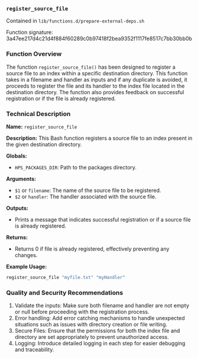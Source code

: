 ### `register_source_file`

Contained in `lib/functions.d/prepare-external-deps.sh`

Function signature: 3a47ee217d4c21d4f884f60289c0b97418f2bea9352f1117fe8517c7bb30bb0b

### Function Overview

The function `register_source_file()` has been designed to register a source file to an index within a specific destination directory. This function takes in a filename and handler as inputs and if any duplicate is avoided, it proceeds to register the file and its handler to the index file located in the destination directory. The function also provides feedback on successful registration or if the file is already registered.

### Technical Description

**Name:** `register_source_file`

**Description:** This Bash function registers a source file to an index present in the given destination directory.

**Globals:**  
- `HPS_PACKAGES_DIR`: Path to the packages directory.

**Arguments:**  
- `$1` or `filename`: The name of the source file to be registered.
- `$2` or `handler`: The handler associated with the source file.

**Outputs:**  
- Prints a message that indicates successful registration or if a source file is already registered.

**Returns:**  
- Returns 0 if file is already registered, effectively preventing any changes.

**Example Usage:**  

```bash
register_source_file "myfile.txt" "myHandler"
```

### Quality and Security Recommendations

1. Validate the inputs: Make sure both filename and handler are not empty or null before proceeding with the registration process.
2. Error handling: Add error catching mechanisms to handle unexpected situations such as issues with directory creation or file writing.
3. Secure Files: Ensure that the permissions for both the index file and directory are set appropriately to prevent unauthorized access.
4. Logging: Introduce detailed logging in each step for easier debugging and traceability.

